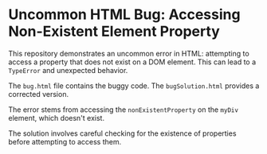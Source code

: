 # Uncommon HTML Bug: Accessing Non-Existent Element Property

This repository demonstrates an uncommon error in HTML: attempting to access a property that does not exist on a DOM element. This can lead to a `TypeError` and unexpected behavior.

The `bug.html` file contains the buggy code. The `bugSolution.html` provides a corrected version.

The error stems from accessing the `nonExistentProperty` on the `myDiv` element, which doesn't exist.

The solution involves careful checking for the existence of properties before attempting to access them.